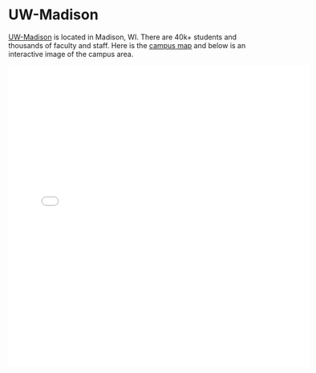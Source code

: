# UW-Madison

[UW-Madison](https://wisc.edu) is located in Madison, WI.
There are 40k+ students and thousands of faculty and staff.
Here is the
[campus map](https://map.wisc.edu)
and below is an interactive image of the campus area.

<embed type="text/html" src="osm.html" width="600" height="600">